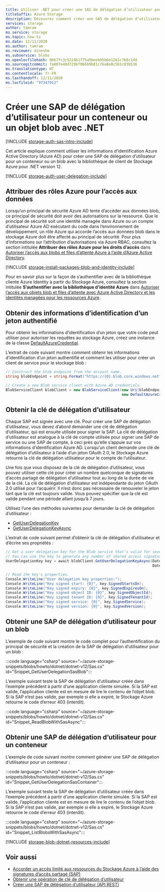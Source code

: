 ```yaml
---
title: Utiliser .NET pour créer une SAS de délégation d’utilisateur pour un conteneur ou un objet blob
titleSuffix: Azure Storage
description: Découvrez comment créer une SAS de délégation d’utilisateur avec des informations d’identification Azure Active Directory à l’aide de la bibliothèque de client .NET pour Stockage Azure.
services: storage
author: tamram
ms.service: storage
ms.topic: how-to
ms.date: 12/11/2020
ms.author: tamram
ms.reviewer: dineshm
ms.subservice: blobs
ms.openlocfilehash: 8667fc3c5224b1f75a9beeb95b6e1261c768c14d
ms.sourcegitcommit: fa807e40d729bf066b9b81c76a0e8c5b1c03b536
ms.translationtype: HT
ms.contentlocale: fr-FR
ms.lasthandoff: 12/11/2020
ms.locfileid: "97347912"
---
```

# <a name="create-a-user-delegation-sas-for-a-container-or-blob-with-net"></a>Créer une SAP de délégation d’utilisateur pour un conteneur ou un objet blob avec .NET

[!INCLUDE [storage-auth-sas-intro-include](../../../includes/storage-auth-sas-intro-include.md)]

Cet article explique comment utiliser les informations d’identification Azure Active Directory (Azure AD) pour créer une SAP de délégation d’utilisateur pour un conteneur ou un blob avec la bibliothèque de client de Stockage Azure pour .NET version 12.

[!INCLUDE [storage-auth-user-delegation-include](../../../includes/storage-auth-user-delegation-include.md)]

## <a name="assign-azure-roles-for-access-to-data"></a>Attribuer des rôles Azure pour l’accès aux données

Lorsqu’un principal de sécurité Azure AD tente d’accéder aux données blob, ce principal de sécurité doit avoir des autorisations sur la ressource. Que le principal de sécurité soit une identité managée dans Azure ou un compte d’utilisateur Azure AD exécutant du code dans l’environnement de développement, un rôle Azure qui accorde l’accès aux données blob dans le stockage Azure doit être affecté au principal de sécurité. Pour plus d’informations sur l’attribution d’autorisations via Azure RBAC, consultez la section intitulée **Attribuer des rôles Azure pour les droits d’accès** dans [Autoriser l’accès aux blobs et files d’attente Azure à l’aide d’Azure Active Directory](../common/storage-auth-aad.md#assign-azure-roles-for-access-rights).

[!INCLUDE [storage-install-packages-blob-and-identity-include](../../../includes/storage-install-packages-blob-and-identity-include.md)]

Pour en savoir plus sur la façon de s’authentifier avec de la bibliothèque cliente Azure Identity à partir du Stockage Azure, consultez la section intitulée **S’authentifier avec la bibliothèque d’identité Azure** dans [Autoriser l’accès aux objets blob et files d’attente avec Azure Active Directory et les identités managées pour les ressources Azure](../common/storage-auth-aad-msi.md?toc=%2Fazure%2Fstorage%2Fblobs%2Ftoc.json#authenticate-with-the-azure-identity-library).

## <a name="get-an-authenticated-token-credential"></a>Obtenir des informations d’identification d’un jeton authentifié

Pour obtenir les informations d’identification d’un jeton que votre code peut utiliser pour autoriser les requêtes au stockage Azure, créez une instance de la classe [DefaultAzureCredential](/dotnet/api/azure.identity.defaultazurecredential).

L’extrait de code suivant montre comment obtenir les informations d’identification d’un jeton authentifié et comment les utiliser pour créer un client de service pour le stockage blob :

```csharp
// Construct the blob endpoint from the account name.
string blobEndpoint = string.Format("https://{0}.blob.core.windows.net", accountName);

// Create a new Blob service client with Azure AD credentials.
BlobServiceClient blobClient = new BlobServiceClient(new Uri(blobEndpoint),
                                                     new DefaultAzureCredential());
```

## <a name="get-the-user-delegation-key"></a>Obtenir la clé de délégation d’utilisateur

Chaque SAP est signée avec une clé. Pour créer une SAP de délégation d’utilisateur, vous devez d’abord demander une clé de délégation d’utilisateur, qui est ensuite utilisée pour signer la SAP. La clé de délégation d’utilisateur est analogue à la clé de compte utilisée pour signer une SAP de service ou une SAP de compte, à ceci près qu’elle s’appuie sur vos informations d’identification Azure AD. Lorsqu’un client demande une clé de délégation d’utilisateur à l’aide d’un jeton OAuth 2.0, le Stockage Azure retourne la clé de délégation utilisateur pour le compte de l’utilisateur.

Une fois que vous disposez de la clé de délégation d’utilisateur, vous pouvez utiliser cette clé pour créer un nombre quelconque de signatures d’accès partagé de délégation d’utilisateur tout au long de la durée de vie de la clé. La clé de délégation d’utilisateur est indépendante du jeton OAuth 2.0 utilisé pour l’acquérir. Il n’est donc pas nécessaire de renouveler le jeton tant que la clé est toujours valide. Vous pouvez spécifier que la clé est valide pendant une période allant jusqu’à 7 jours.

Utilisez l’une des méthodes suivantes pour demander la clé de délégation d’utilisateur :

- [GetUserDelegationKey](/dotnet/api/microsoft.azure.storage.blob.cloudblobclient.getuserdelegationkey)
- [GetUserDelegationKeyAsync](/dotnet/api/microsoft.azure.storage.blob.cloudblobclient.getuserdelegationkeyasync)

L’extrait de code suivant permet d’obtenir la clé de délégation d’utilisateur et d’écrire ses propriétés :

```csharp
// Get a user delegation key for the Blob service that's valid for seven days.
// You can use the key to generate any number of shared access signatures over the lifetime of the key.
UserDelegationKey key = await blobClient.GetUserDelegationKeyAsync(DateTimeOffset.UtcNow,
                                                                   DateTimeOffset.UtcNow.AddDays(7));

// Read the key's properties.
Console.WriteLine("User delegation key properties:");
Console.WriteLine("Key signed start: {0}", key.SignedStartsOn);
Console.WriteLine("Key signed expiry: {0}", key.SignedExpiresOn);
Console.WriteLine("Key signed object ID: {0}", key.SignedObjectId);
Console.WriteLine("Key signed tenant ID: {0}", key.SignedTenantId);
Console.WriteLine("Key signed service: {0}", key.SignedService);
Console.WriteLine("Key signed version: {0}", key.SignedVersion);
```

## <a name="get-a-user-delegation-sas-for-a-blob"></a>Obtenir une SAP de délégation d’utilisateur pour un blob

L’exemple de code suivant montre le code complet pour l’authentification du principal de sécurité et la création de la SAP de délégation d’utilisateur pour un blob :

:::code language="csharp" source="~/azure-storage-snippets/blobs/howto/dotnet/dotnet-v12/Sas.cs" id="Snippet_GetUserDelegationSasBlob":::

L’exemple suivant teste la SAP de délégation d’utilisateur créée dans l’exemple précédent à partir d’une application cliente simulée. Si la SAP est valide, l’application cliente est en mesure de lire le contenu de l’objet blob. Si la SAP n’est pas valide, par exemple si elle a expiré, le Stockage Azure retourne le code d’erreur 403 (interdit).

:::code language="csharp" source="~/azure-storage-snippets/blobs/howto/dotnet/dotnet-v12/Sas.cs" id="Snippet_ReadBlobWithSasAsync":::

## <a name="get-a-user-delegation-sas-for-a-container"></a>Obtenir une SAP de délégation d’utilisateur pour un conteneur

L’exemple de code suivant montre comment générer une SAP de délégation d’utilisateur pour un conteneur :

:::code language="csharp" source="~/azure-storage-snippets/blobs/howto/dotnet/dotnet-v12/Sas.cs" id="Snippet_GetUserDelegationSasContainer":::

L’exemple suivant teste la SAP de délégation d’utilisateur créée dans l’exemple précédent à partir d’une application cliente simulée. Si la SAP est valide, l’application cliente est en mesure de lire le contenu de l’objet blob. Si la SAP n’est pas valide, par exemple si elle a expiré, le Stockage Azure retourne le code d’erreur 403 (interdit).

:::code language="csharp" source="~/azure-storage-snippets/blobs/howto/dotnet/dotnet-v12/Sas.cs" id="Snippet_ListBlobsWithSasAsync":::

[!INCLUDE [storage-blob-dotnet-resources-include](../../../includes/storage-blob-dotnet-resources-include.md)]

## <a name="see-also"></a>Voir aussi

- [Accorder un accès limité aux ressources du Stockage Azure à l’aide des signatures d’accès partagé (SAP)](../common/storage-sas-overview.md)
- [Obtenir une opération de clé de délégation d’utilisateur](/rest/api/storageservices/get-user-delegation-key)
- [Créer une SAP de délégation d’utilisateur (API REST)](/rest/api/storageservices/create-user-delegation-sas)

